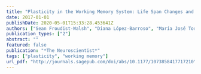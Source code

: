 ```yaml
---
title: "Plasticity in the Working Memory System: Life Span Changes and Response to Injury"
date: 2017-01-01
publishDate: 2020-05-01T15:33:28.453641Z
authors: ["Sean Froudist-Walsh", "Diana López-Barroso", "María José Torres-Prioris", "Paula Croxson", "Marcelo L. Berthier"]
publication_types: ["2"]
abstract: ""
featured: false
publication: "*The Neuroscientist*"
tags: ["plasticity", "working memory"]
url_pdf: "http://journals.sagepub.com/doi/abs/10.1177/1073858417717210"
---
```


